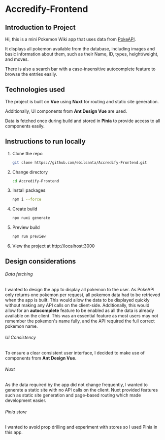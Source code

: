 # Accredify-Frontend
 
## Introduction to Project
Hi, this is a mini Pokemon Wiki app that uses data from [PokeAPI](https://pokeapi.co/). 
  
It displays all pokemon available from the database, including images and basic information about them, such as their Name, ID, types, height/weight, and moves. 
  
There is also a search bar with a case-insensitive autocomplete feature to browse the entries easily.  

## Technologies used
The project is built on **Vue** using **Nuxt** for routing and static site generation. 
  
Additionally, UI components from **Ant Design Vue** are used.  
  
Data is fetched once during build and stored in **Pinia** to provide access to all components easily. 

## Instructions to run locally
1. Clone the repo 
   ```sh
   git clone https://github.com/ebilsanta/Accredify-Frontend.git
   ```
2. Change directory
   ```sh
   cd Accredify-Frontend
   ```
3. Install packages
   ```sh
   npm i --force
   ```  
4. Create build
    ```sh
   npx nuxi generate
   ``` 
5. Preview build
   ```sh
   npm run preview
   ```  
5. View the project at http://localhost:3000  

## Design considerations
###### Data fetching
I wanted to design the app to display all pokemon to the user. As PokeAPI only returns one pokemon per request, all pokemon data had to be retrieved when the app is built. This would allow the data to be displayed quickly without making any API calls on the client-side. Additionally, this would allow for an **autocomplete** feature to be enabled as all the data is already available on the client. This was an essential feature as most users may not remember the pokemon's name fully, and the API required the full correct pokemon name. 
###### UI Consistency
To ensure a clear consistent user interface, I decided to make use of components from **Ant Design Vue**.  
###### Nuxt
As the data required by the app did not change frequently, I wanted to generate a static site with no API calls on the client. Nuxt provided features such as static site generation and page-based routing which made development easier. 
###### Pinia store
I wanted to avoid prop drilling and experiment with stores so I used Pinia in this app. 
